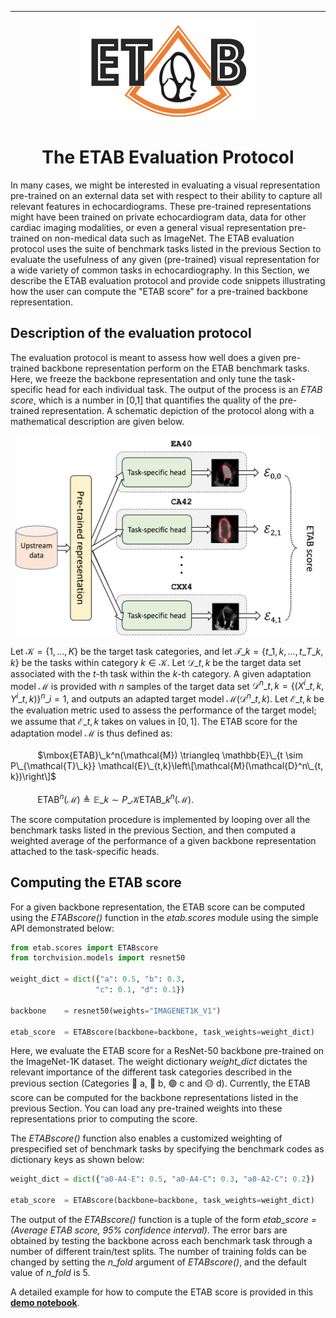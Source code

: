 ---------------

<p align="center">
  <img width="280" height="160" src="assets/etab_logo.png" />
</p>

<h1 align="center">
    <b> The ETAB Evaluation Protocol </b>
</h1>

In many cases, we might be interested in evaluating a visual representation pre-trained on an external data set with respect to their ability to capture all relevant features in echocardiograms. These pre-trained representations might have been trained on private echocardiogram data, data for other cardiac imaging modalities, or even a general visual representation pre-trained on non-medical data such as ImageNet. The ETAB evaluation protocol uses the suite of benchmark tasks listed in the previous Section to evaluate the usefulness of any given (pre-trained) visual representation for a wide variety of common tasks in echocardiography. In this Section, we describe the ETAB evaluation protocol and provide code snippets illustrating how the user can compute the "ETAB score" for a pre-trained backbone representation.


## Description of the evaluation protocol

The evaluation protocol is meant to assess how well does a given pre-trained backbone representation perform on the ETAB benchmark tasks. Here, we freeze the backbone representation and only tune the task-specific head for each individual task. The output of the process is an *ETAB score*, which is a number in [0,1] that quantifies the quality of the pre-trained representation. A schematic depiction of the protocol along with a mathematical description are given below.

<p align="center">
  <img width="488" height="320" src="assets/ETABscore.png" />
</p>

Let $\mathcal{K} = \{1, \ldots, K\}$ be the target task categories, and let $\mathcal{T}\_k = \{t\_{1,k}, \ldots, t\_{T\_k,k}\}$ be the tasks within category $k \in \mathcal{K}$. Let $\mathcal{D}\_{t, k}$ be the target data set associated with the $t$-th task within the $k$-th category. A given adaptation model $\mathcal{M}$ is provided with $n$ samples of the target data set $\mathcal{D}^n\_{t, k} = \{(X^i\_{t, k}, Y^i\_{t, k})\}^n\_{i=1}$, and outputs an adapted target model $\mathcal{M}(\mathcal{D}^n\_{t, k})$. Let $\mathcal{E}\_{t,k}$ be the evaluation metric used to assess the performance of the target model; we assume that $\mathcal{E}\_{t,k}$ takes on values in $[0,1]$. The ETAB score for the adaptation model $\mathcal{M}$ is thus defined as:\
&nbsp;
\
&nbsp; &nbsp;&nbsp;&nbsp;&nbsp;&nbsp;&nbsp;&nbsp;&nbsp; $\mbox{ETAB}\_k^n(\mathcal{M}) \triangleq \mathbb{E}\_{t \sim P\_{\mathcal{T}\_k}} \mathcal{E}\_{t,k}\left\[\mathcal{M}(\mathcal{D}^n\_{t, k})\right\]$\
&nbsp;
\
&nbsp; &nbsp;&nbsp;&nbsp;&nbsp;&nbsp;&nbsp;&nbsp;&nbsp; $\mbox{ETAB}^n(\mathcal{M}) \triangleq \mathbb{E}\_{k \sim P\_\mathcal{K}} \mbox{ETAB}\_k^n(\mathcal{M}).$

The score computation procedure is implemented by looping over all the benchmark tasks listed in the previous Section, and then computed a weighted average of the performance of a given backbone representation attached to the task-specific heads. 


## Computing the ETAB score

For a given backbone representation, the ETAB score can be computed using the *ETABscore()* function in the *etab.scores* module using the simple API demonstrated below:

```python
from etab.scores import ETABscore
from torchvision.models import resnet50

weight_dict = dict({"a": 0.5, "b": 0.3, 
                   "c": 0.1, "d": 0.1})
                   
backbone    = resnet50(weights="IMAGENET1K_V1")

etab_score  = ETABscore(backbone=backbone, task_weights=weight_dict)
```
Here, we evaluate the ETAB score for a ResNet-50 backbone pre-trained on the ImageNet-1K dataset. The weight dictionary *weight_dict* dictates the relevant importance of the different task categories described in the previous section (Categories 🔴 a, 🔵 b, 🟢 c and 🟡 d). Currently, the ETAB score can be computed for the backbone representations listed in the previous Section. You can load any pre-trained weights into these representations prior to computing the score. 

The *ETABscore()* function also enables a customized weighting of prespecified set of benchmark tasks by specifying the benchmark codes as dictionary keys as shown below:
```python
weight_dict = dict({"a0-A4-E": 0.5, "a0-A4-C": 0.3, "a0-A2-C": 0.2})
               
etab_score  = ETABscore(backbone=backbone, task_weights=weight_dict)
```
The output of the *ETABscore()* function is a tuple of the form *etab_score = (Average ETAB score, 95\% confidence interval)*. The error bars are obtained by testing the backbone across each benchmark task through a number of different train/test splits. The number of training folds can be changed by setting the *n_fold* argument of *ETABscore()*, and the default value of *n_fold* is 5.

A detailed example for how to compute the ETAB score is provided in this **[demo notebook](https://github.com/ahmedmalaa/ETAB/blob/main/notebooks/Demo%201%20-%20ETAB%20Data%20Loading%20and%20Processing%20Tools.ipynb)**.








